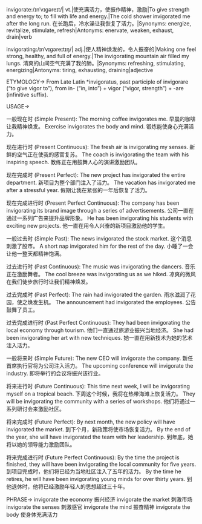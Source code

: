invigorate:/ɪnˈvɪɡəreɪt/| vt.|使充满活力，使振作精神，激励|To give strength and energy to; to fill with life and energy.|The cold shower invigorated me after the long run.  在长跑后，冷水澡让我恢复了活力。|Synonyms: energize, revitalize, stimulate, refresh|Antonyms: enervate, weaken, exhaust, drain|verb

invigorating:/ɪnˈvɪɡəreɪtɪŋ/| adj.|使人精神焕发的，令人振奋的|Making one feel strong, healthy, and full of energy.|The invigorating mountain air filled my lungs.  清爽的山间空气充满了我的肺。|Synonyms: refreshing, stimulating, energizing|Antonyms: tiring, exhausting, draining|adjective

ETYMOLOGY->
From Late Latin *invigoratus, past participle of invigorare (“to give vigor to”), from in- (“in, into”) + vigor (“vigor, strength”) + -are (infinitive suffix).

USAGE->

一般现在时 (Simple Present):
The morning coffee invigorates me. 早晨的咖啡让我精神焕发。
Exercise invigorates the body and mind. 锻炼能使身心充满活力。


现在进行时 (Present Continuous):
The fresh air is invigorating my senses.  新鲜的空气正在使我的感官复苏。
The coach is invigorating the team with his inspiring speech. 教练正在用鼓舞人心的演讲激励团队。


现在完成时 (Present Perfect):
The new project has invigorated the entire department.  新项目为整个部门注入了活力。
The vacation has invigorated me after a stressful year.  假期让我在紧张的一年后恢复了活力。


现在完成进行时 (Present Perfect Continuous):
The company has been invigorating its brand image through a series of advertisements. 公司一直在通过一系列广告来提升品牌形象。
He has been invigorating his students with exciting new projects. 他一直在用令人兴奋的新项目激励他的学生。


一般过去时 (Simple Past):
The news invigorated the stock market.  这个消息刺激了股市。
A short nap invigorated him for the rest of the day.  小睡了一会让他一整天都精神饱满。


过去进行时 (Past Continuous):
The music was invigorating the dancers.  音乐正在激励舞者。
The cool breeze was invigorating us as we hiked.  凉爽的微风在我们徒步旅行时让我们精神焕发。


过去完成时 (Past Perfect):
The rain had invigorated the garden.  雨水滋润了花园，使之焕发生机。
The announcement had invigorated the employees.  公告鼓舞了员工。


过去完成进行时 (Past Perfect Continuous):
They had been invigorating the local economy through tourism. 他们一直通过旅游业振兴当地经济。
She had been invigorating her art with new techniques. 她一直在用新技术为她的艺术注入活力。


一般将来时 (Simple Future):
The new CEO will invigorate the company.  新任首席执行官将为公司注入活力。
The upcoming conference will invigorate the industry.  即将举行的会议将振兴该行业。


将来进行时 (Future Continuous):
This time next week, I will be invigorating myself on a tropical beach.  下周这个时候，我将在热带海滩上恢复活力。
They will be invigorating the community with a series of workshops. 他们将通过一系列研讨会来激励社区。


将来完成时 (Future Perfect):
By next month, the new policy will have invigorated the market.  到下个月，新政策将使市场恢复活力。
By the end of the year, she will have invigorated the team with her leadership.  到年底，她将以她的领导能力激励团队。


将来完成进行时 (Future Perfect Continuous):
By the time the project is finished, they will have been invigorating the local community for five years.  到项目完成时，他们将已经为当地社区注入了五年的活力。
By the time he retires, he will have been invigorating young minds for over thirty years. 到他退休时，他将已经激励年轻人的思想超过三十年。


PHRASE->
invigorate the economy 振兴经济
invigorate the market  刺激市场
invigorate the senses  刺激感官
invigorate the mind  振奋精神
invigorate the body  使身体充满活力
